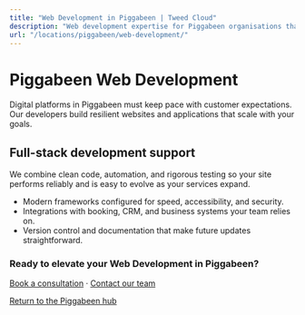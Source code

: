 ```yaml
---
title: "Web Development in Piggabeen | Tweed Cloud"
description: "Web development expertise for Piggabeen organisations that need dependable platforms."
url: "/locations/piggabeen/web-development/"
---
```


# Piggabeen Web Development

Digital platforms in Piggabeen must keep pace with customer expectations. Our developers build resilient websites and applications that scale with your goals.

## Full-stack development support

We combine clean code, automation, and rigorous testing so your site performs reliably and is easy to evolve as your services expand.

- Modern frameworks configured for speed, accessibility, and security.
- Integrations with booking, CRM, and business systems your team relies on.
- Version control and documentation that make future updates straightforward.

### Ready to elevate your Web Development in Piggabeen?

[Book a consultation](/consultation/) · [Contact our team](/contact/)

[Return to the Piggabeen hub](/locations/piggabeen/)
